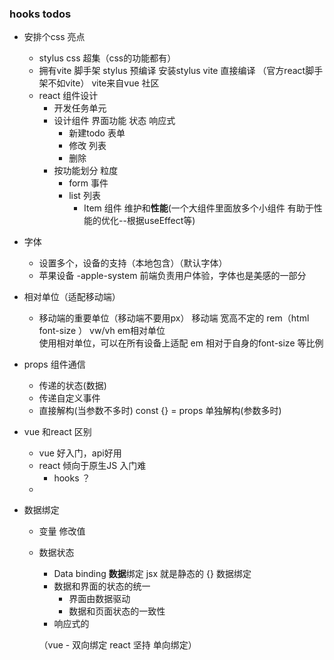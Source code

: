 ### hooks todos

- 安排个css 亮点
    - stylus 
        css 超集（css的功能都有）
    - 拥有vite 脚手架
        stylus 预编译 安装stylus vite 直接编译 （官方react脚手架不如vite）
        vite来自vue 社区
    - react 组件设计
        - 开发任务单元
        - 设计组件
            界面功能 状态 响应式 
            - 新建todo 表单
            - 修改 列表 
            - 删除
        - 按功能划分 粒度
            - form 事件
            - list 列表
                - Item 组件 维护和**性能**(一个大组件里面放多个小组件 有助于性能的优化--根据useEffect等)
- 字体
    - 设置多个，设备的支持（本地包含）（默认字体）
    - 苹果设备 -apple-system 前端负责用户体验，字体也是美感的一部分
- 相对单位（适配移动端）
    - 移动端的重要单位（移动端不要用px）
        移动端 宽高不定的 rem（html font-size ） vw/vh em相对单位    
        使用相对单位，可以在所有设备上适配 
        em 相对于自身的font-size 等比例
- props 组件通信
    - 传递的状态(数据) 
    - 传递自定义事件
    - 直接解构(当参数不多时)
        const {} = props 单独解构(参数多时)

- vue 和react 区别
    - vue 好入门，api好用
    - react 倾向于原生JS 入门难
        - hooks ？ 
    - 
- 数据绑定
    - 变量 修改值
    - 数据状态
        - Data binding **数据**绑定 jsx 就是静态的
        {} 数据绑定 
        - 数据和界面的状态的统一 
            - 界面由数据驱动 
            - 数据和页面状态的一致性
        - 响应式的 
    
        （vue - 双向绑定  react 坚持 单向绑定）